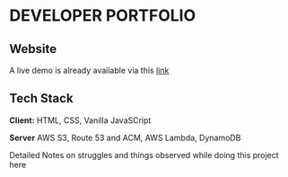 # DEVELOPER PORTFOLIO

## Website

A live demo is already available via this [link](https://www.khalidahmedportfolio.com/)

## Tech Stack

**Client:** HTML, CSS, Vanilla JavaSCript

**Server** AWS S3, Route 53 and ACM, AWS Lambda, DynamoDB

Detailed Notes on struggles and things observed while doing this project here